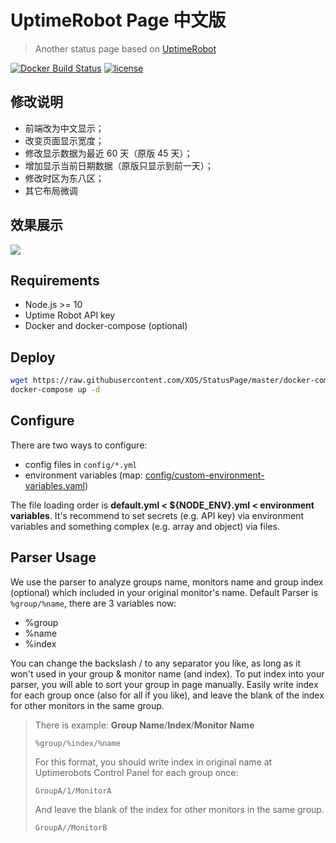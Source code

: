 # UptimeRobot Page 中文版

> Another status page based on [UptimeRobot](https://uptimerobot.com/)

[![Docker Build Status](https://img.shields.io/docker/build/giuem/uptimerobot-page.svg?style=flat-square)](https://hub.docker.com/r/nangle/status-page/)
[![license](https://img.shields.io/github/license/XOS/StatusPage.svg?style=flat-square)](https://github.com/XOS/StatusPage/blob/master/LICENSE)

## 修改说明
* 前端改为中文显示；
* 改变页面显示宽度；
* 修改显示数据为最近 60 天（原版 45 天）；
* 增加显示当前日期数据（原版只显示到前一天）；
* 修改时区为东八区；
* 其它布局微调

## 效果展示

![](https://cdn.jsdelivr.net/gh/XOS/StatusPage@master/status.nange.cn.png)


## Requirements

* Node.js >= 10
* Uptime Robot API key
* Docker and docker-compose (optional)

## Deploy

```bash
wget https://raw.githubusercontent.com/XOS/StatusPage/master/docker-compose.yml
docker-compose up -d
```

## Configure

There are two ways to configure:
* config files in `config/*.yml`
* environment variables (map: [config/custom-environment-variables.yaml](config/custom-environment-variables.yaml))

The file loading order is **default.yml < ${NODE_ENV}.yml < environment variables**.
It's recommend to set secrets (e.g. API key) via environment variables and something complex (e.g. array and object) via files.

## Parser Usage

We use the parser to analyze groups name, monitors name and group index (optional) which included in your original monitor's name. 
Default Parser is `%group/%name`, there are 3 variables now: 
  - %group
  - %name
  - %index 

You can change the backslash / to any separator you like, as long as it won't used in your group & monitor name (and index). 
To put index into your parser, you will able to sort your group in page manually. Easily write index for each group once (also for all if you like), and leave the blank of the index for other monitors in the same group.

> There is example:
> **Group Name**/**Index**/**Monitor Name**
> ```
> %group/%index/%name
> ```
> For this format, you should write index in original name at Uptimerobots Control Panel for each group once:
> ```
> GroupA/1/MonitorA
> ```
> And leave the blank of the index for other monitors in the same group.
> ```
> GroupA//MonitorB
> ```

